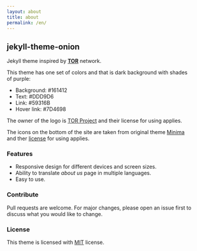 ```yaml
---
layout: about
title: about
permalink: /en/
---
```


## jekyll-theme-onion

Jekyll theme inspired by [**TOR**](https://en.wikipedia.org/wiki/Tor_(network)) network.

This theme has one set of colors and that is dark background with shades of purple:
- Background: #161412
- Text: #DDD9D6
- Link: #59316B
- Hover link: #7D4698

The owner of the logo is [TOR Project](https://www.torproject.org/about/trademark/) and their license for using applies.

The icons on the bottom of the site are taken from original theme [Minima](https://github.com/jekyll/minima) and ther [license](https://en.wikipedia.org/wiki/MIT_License) for using applies.

### Features

- Responsive design for different devices and screen sizes.
- Ability to translate *about us* page in multiple languages.
- Easy to use.

### Contribute

Pull requests are welcome. For major changes, please open an issue first to discuss what you would like to change.

### License

This theme is licensed with [MIT](https://en.wikipedia.org/wiki/MIT_License) license.